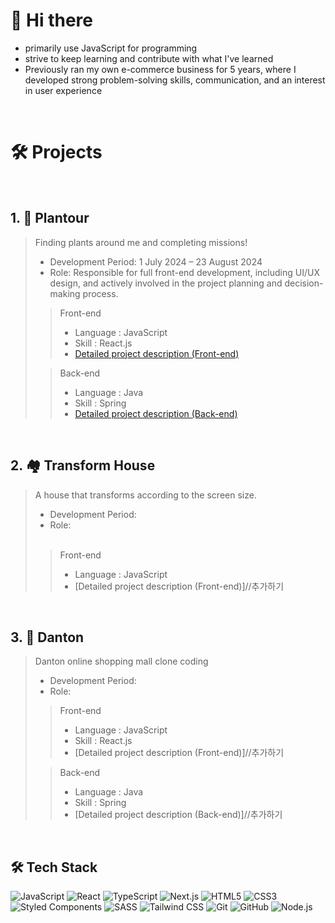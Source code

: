 # 👋 Hi there

* primarily use JavaScript for programming
* strive to keep learning and contribute with what I've learned
* Previously ran my own e-commerce business for 5 years, where I developed strong problem-solving skills, communication, and an interest in user experience

&nbsp;

# 🛠 Projects

&nbsp;  
## 1. 🌱 Plantour

>Finding plants around me and completing missions!
> &nbsp;  
>  * Development Period: 1 July 2024 – 23 August 2024
>  * Role: Responsible for full front-end development, including UI/UX design, and actively involved in the project planning and decision-making process.
> &nbsp;  
>>Front-end
>>    * Language : JavaScript  
>>    * Skill : React.js  
>>    * [Detailed project description (Front-end)](https://github.com/Plantour/frontend)
>  
>>Back-end
>>    * Language : Java
>>    * Skill : Spring
>>    * [Detailed project description (Back-end)](https://github.com/Plantour/backend)
&nbsp;  

&nbsp;   
## 2. 🏘 Transform House

>A house that transforms according to the screen size.
> &nbsp;  
>  * Development Period: 
>  * Role:  
> &nbsp;  
>>Front-end
>>    * Language : JavaScript  
>>    * [Detailed project description (Front-end)]//추가하기
&nbsp;  

&nbsp;   
## 3. 👕 Danton
>Danton online shopping mall clone coding
> &nbsp;  
>  * Development Period: 
>  * Role: 
> &nbsp;  
>>Front-end
>>    * Language : JavaScript  
>>    * Skill : React.js  
>>    * [Detailed project description (Front-end)]//추가하기
>  
>>Back-end
>>    * Language : Java
>>    * Skill : Spring
>>    * [Detailed project description (Back-end)]//추가하기
&nbsp;  

&nbsp;   
## 🛠 Tech Stack

![JavaScript](https://img.shields.io/badge/-JavaScript-F7DF1E?style=for-the-badge&logo=javascript&logoColor=black)
![React](https://img.shields.io/badge/-React-61DAFB?style=for-the-badge&logo=react&logoColor=black)
![TypeScript](https://img.shields.io/badge/-TypeScript-3178C6?style=for-the-badge&logo=typescript&logoColor=white)
![Next.js](https://img.shields.io/badge/-Next.js-000000?style=for-the-badge&logo=next.js&logoColor=white)
![HTML5](https://img.shields.io/badge/-HTML5-E34F26?style=for-the-badge&logo=html5&logoColor=white)
![CSS3](https://img.shields.io/badge/-CSS3-1572B6?style=for-the-badge&logo=css3&logoColor=white)
![Styled Components](https://img.shields.io/badge/-Styled_Components-DB7093?style=for-the-badge&logo=styled-components&logoColor=white)
![SASS](https://img.shields.io/badge/-SASS-CC6699?style=for-the-badge&logo=sass&logoColor=white)
![Tailwind CSS](https://img.shields.io/badge/-Tailwind_CSS-38B2AC?style=for-the-badge&logo=tailwind-css&logoColor=white)
![Git](https://img.shields.io/badge/-Git-F05032?style=for-the-badge&logo=git&logoColor=white)
![GitHub](https://img.shields.io/badge/-GitHub-181717?style=for-the-badge&logo=github&logoColor=white)
![Node.js](https://img.shields.io/badge/-Node.js-339933?style=for-the-badge&logo=node.js&logoColor=white)

&nbsp;




<!--
**ybmin1/ybmin1** is a ✨ _special_ ✨ repository because its `README.md` (this file) appears on your GitHub profile.

Here are some ideas to get you started:

- 🔭 I’m currently working on ...
- 🌱 I’m currently learning ...
- 👯 I’m looking to collaborate on ...
- 🤔 I’m looking for help with ...
- 💬 Ask me about ...
- 📫 How to reach me: ...
- 😄 Pronouns: ...
- ⚡ Fun fact: ...
-->
